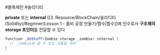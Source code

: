 ---
---

#블록체인 #솔리디티 

**private** 또는 **internal** [[3. Resource/BlockChain/솔리디티(Solidity)/Beginner/Lesson 1 - 좀비 공장 만들기/함수|함수]]에 인수로서 **구조체의 storage 포인터**를 전달할 수 있다

``` Java
function _doStuff(Zombie storage _zombie) internal {  
  // _zombie로 할 수 있는 것들을 처리  
}
```